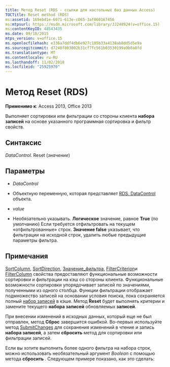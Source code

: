 ```yaml
---
title: Метод Reset (RDS - ссылки для настольных баз данных Access)
TOCTitle: Reset method (RDS)
ms:assetid: 169ebd1e-6071-613e-c065-3af060167456
ms:mtpsurl: https://msdn.microsoft.com/library/JJ248924(v=office.15)
ms:contentKeyID: 48543435
ms.date: 09/18/2015
mtps_version: v=office.15
ms.openlocfilehash: e336a7ddf4db6e927c185b33a4138ab8dd5d5e9a
ms.sourcegitcommit: d7248f803002b31cf7fc561b03530199a9b0a8fd
ms.translationtype: MT
ms.contentlocale: ru-RU
ms.lasthandoff: 11/02/2018
ms.locfileid: "25925970"
---
```

# <a name="reset-method-rds"></a>Метод Reset (RDS)


**Применимо к**: Access 2013, Office 2013

Выполняет сортировки или фильтрации со стороны клиента **набора записей** на основе указанного программная сортировка и фильтр свойств.

## <a name="syntax"></a>Синтаксис

*DataControl*. Reset (*значение*)

## <a name="parameters"></a>Параметры

  - *DataControl*

  - Объектную переменную, которая представляет [RDS. DataControl](datacontrol-object-rds.md) объекта.

  - *value*

  - Необязательно указывать. **Логическое** значение, равное **True** (по умолчанию) Если требуется отфильтровать на текущем «отфильтрованные» строк. **Значение false** указывает, что фильтрации на исходной строк, удалить любые предыдущие параметры фильтра.

## <a name="remarks"></a>Примечания

[SortColumn](sortcolumn-property-rds.md), [SortDirection](sortdirection-property-rds.md), [Значение_фильтра](filtervalue-property-rds.md), [FilterCriterion](filtercriterion-property-rds.md)и [FilterColumn](filtercolumn-property-rds.md) свойства предоставляют функциональные возможности сортировки и фильтрации на кэш со стороны клиента. Функциональные возможности сортировки упорядочивает записей по значениями, полученными из одного столбца. Функции фильтрации отображает подмножество записей на основании условия поиска, пока сохраняется полный [набор записей](recordset-object-ado.md) в кэше. Метод **Reset** будет выполнять критерии и замените текущего **набора записей** обновляемых **записей**.

При внесении изменений в исходных данных, который еще не был отправлен, метод **Сброс** завершится ошибкой. Во-первых используйте метод [SubmitChanges](submitchanges-method-rds.md) для сохранения изменений в чтение и запись **набора записей**, а затем **сбросить** метод для сортировки или фильтрации записей.

Если вы хотите выполнить более одного фильтра на набора строк, можно использовать необязательный аргумент *Boolean* с помощью метода **сбросить** . Следующем примере показано, как это сделать:

